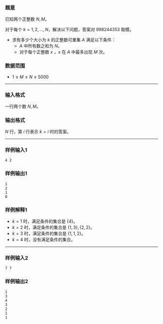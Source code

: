 ### 题意 

已知两个正整数 $N,M$。

对于每个 $k=1,2,...,N$，解决以下问题，答案对 $998244353$ 取模。

- 求有多少个大小为 $k$ 的正整数可重集 $A$ 满足以下条件：
  - $A$ 中所有数之和为 $N$。
  - 对于每个正整数 $x$ ，$x$ 在 $A$ 中最多出现 $M$ 次。

### 数据范围

- $1\le M\le N\le 5000$

---

### 输入格式

一行两个数 $N,M$。

### 输出格式

$N$ 行，第 $i$ 行表示 $k=i$ 时的答案。

---

### 样例输入1

```
4 2
```

### 样例输出1

```
1
2
1
0
```

### 样例解释1

- $k=1$ 时，满足条件的集合是 $\{4\}$。
- $k=2$ 时，满足条件的集合是 $\{1,3\},\{2,2\}$。
- $k=3$ 时，满足条件的集合是 $\{1,1,2\}$。
- $k=4$ 时，没有满足条件的集合。

---

### 样例输入2

```
7 7
```

### 样例输出2

```
1
3
4
3
2
1
1
```